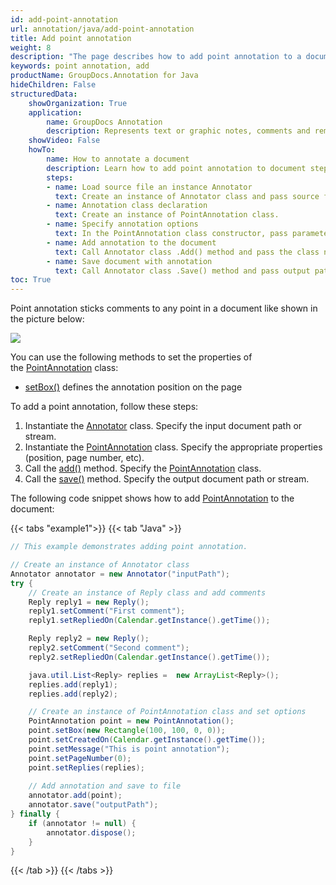 ```yaml
---
id: add-point-annotation
url: annotation/java/add-point-annotation
title: Add point annotation
weight: 8
description: "The page describes how to add point annotation to a document using GroupDocs.Annotation for Java."
keywords: point annotation, add
productName: GroupDocs.Annotation for Java
hideChildren: False
structuredData:
    showOrganization: True
    application:    
        name: GroupDocs Annotation
        description: Represents text or graphic notes, comments and remarks attached to a specific part of the content of the document using Java
    showVideo: False
    howTo:
        name: How to annotate a document
        description: Learn how to add point annotation to document step by step
        steps:
        - name: Load source file an instance Annotator
          text: Create an instance of Annotator class and pass source file path as a constructor parameter. You may specify absolute or relative file path as per your requirements. 
        - name: Annotation class declaration
          text: Create an instance of PointAnnotation class.
        - name: Specify annotation options 
          text: In the PointAnnotation class constructor, pass parameters.
        - name: Add annotation to the document
          text: Call Annotator class .Add() method and pass the class name PointAnnotation.
        - name: Save document with annotation
          text: Call Annotator class .Save() method and pass output path file.
toc: True
---
```

Point annotation sticks comments to any point in a document like shown in the picture below:

![](/annotation/java/images/add-point-annotation.png)

You can use the following methods to set the properties of the [PointAnnotation](https://reference.groupdocs.com/annotation/java/com.groupdocs.annotation.models.annotationmodels/pointannotation) class:

*   [setBox()](https://reference.groupdocs.com/annotation/java/com.groupdocs.annotation.models.annotationmodels/pointannotation/#setBox-com.groupdocs.annotation.models.Rectangle-) defines the annotation position on the page
    

To add a point annotation, follow these steps:

1.   Instantiate the [Annotator](https://reference.groupdocs.com/java/annotation/com.groupdocs.annotation/Annotator) class. Specify the input document path or stream.
2.   Instantiate the [PointAnnotation](https://reference.groupdocs.com/annotation/java/com.groupdocs.annotation.models.annotationmodels/pointannotation) class. Specify the appropriate properties (position, page number, etc).
3.   Call the [add()](https://reference.groupdocs.com/annotation/java/com.groupdocs.annotation/annotator/#add-com.groupdocs.annotation.models.annotationmodels.AnnotationBase-) method. Specify the [PointAnnotation](https://reference.groupdocs.com/annotation/java/com.groupdocs.annotation.models.annotationmodels/pointannotation) class.
4.  Call the [save()](https://reference.groupdocs.com/annotation/java/com.groupdocs.annotation/annotator/#save--) method. Specify the output document path or stream. 

The following code snippet shows how to add [PointAnnotation](https://reference.groupdocs.com/annotation/java/com.groupdocs.annotation.models.annotationmodels/pointannotation) to the document:

{{< tabs "example1">}}
{{< tab "Java" >}}
```java
// This example demonstrates adding point annotation.

// Create an instance of Annotator class
Annotator annotator = new Annotator("inputPath");
try {
    // Create an instance of Reply class and add comments
    Reply reply1 = new Reply();
    reply1.setComment("First comment");
    reply1.setRepliedOn(Calendar.getInstance().getTime());

    Reply reply2 = new Reply();
    reply2.setComment("Second comment");
    reply2.setRepliedOn(Calendar.getInstance().getTime());

    java.util.List<Reply> replies =  new ArrayList<Reply>();
    replies.add(reply1);
    replies.add(reply2);

    // Create an instance of PointAnnotation class and set options
    PointAnnotation point = new PointAnnotation();
    point.setBox(new Rectangle(100, 100, 0, 0));
    point.setCreatedOn(Calendar.getInstance().getTime());
    point.setMessage("This is point annotation");
    point.setPageNumber(0);
    point.setReplies(replies);
    
    // Add annotation and save to file
    annotator.add(point);
    annotator.save("outputPath");
} finally {
    if (annotator != null) {
        annotator.dispose();
    }
}
```
{{< /tab >}}
{{< /tabs >}}